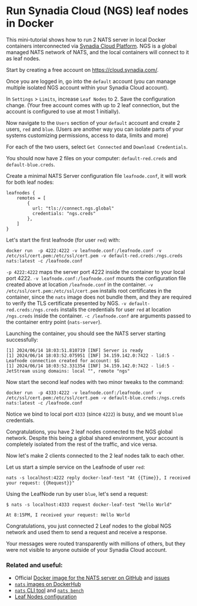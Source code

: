 # Run Synadia Cloud (NGS) leaf nodes in Docker

This mini-tutorial shows how to run 2 NATS server in local Docker containers interconnected via [Synadia Cloud Platform](https://cloud.synadia.com/).
NGS is a global managed NATS network of NATS, and the local containers will connect to it as leaf nodes.

Start by creating a free account on https://cloud.synadia.com/.

Once you are logged in, go into the `default` account (you can manage multiple isolated NGS account within your Synadia Cloud account).

In `Settings` > `Limits`, increase `Leaf Nodes` to 2. Save the configuration change.
(Your free account comes with up to 2 leaf connection, but the account is configured to use at most 1 initially).

Now navigate to the `Users` section of your `default` account and create 2 users, `red` and `blue`.
(Users are another way you can isolate parts of your systems customizing permissions, access to data, limits and more)

For each of the two users, select `Get Connected` and `Download Credentials`.

You should now have 2 files on your computer: `default-red.creds` and `default-blue.creds`.

Create a minimal NATS Server configuration file `leafnode.conf`, it will work for both leaf nodes:

```
leafnodes {
    remotes = [
        {
          url: "tls://connect.ngs.global"
          credentials: "ngs.creds"
        },
    ]
}
```

Let's start the first leafnode (for user `red`) with:

```shell
docker run  -p 4222:4222 -v leafnode.conf:/leafnode.conf -v /etc/ssl/cert.pem:/etc/ssl/cert.pem -v default-red.creds:/ngs.creds  nats:latest -c /leafnode.conf
```

`-p 4222:4222` maps the server port 4222 inside the container to your local port 4222.
`-v leafnode.conf:/leafnode.conf` mounts the configuration file created above at location `/leafnode.conf` in the container.
`-v /etc/ssl/cert.pem:/etc/ssl/cert.pem` installs root certificates in the container, since the `nats` image does not bundle them, and they are required to verify the TLS certificate presented by NGS.
`-v default-red.creds:/ngs.creds` installs the credentials for user `red` at location `/ngs.creds` inside the container.
`-c /leafnode.conf` are arguments passed to the container entry point (`nats-server`).

Launching the container, you should see the NATS server starting successfully:
```
[1] 2024/06/14 18:03:51.810719 [INF] Server is ready
[1] 2024/06/14 18:03:52.075951 [INF] 34.159.142.0:7422 - lid:5 - Leafnode connection created for account: $G
[1] 2024/06/14 18:03:52.331354 [INF] 34.159.142.0:7422 - lid:5 - JetStream using domains: local "", remote "ngs"
```

Now start the second leaf nodes with two minor tweaks to the command:
```
docker run  -p 4333:4222 -v leafnode.conf:/leafnode.conf -v /etc/ssl/cert.pem:/etc/ssl/cert.pem -v default-blue.creds:/ngs.creds  nats:latest -c /leafnode.conf
```

Notice we bind to local port `4333` (since `4222`) is busy, and we mount `blue` credentials.

Congratulations, you have 2 leaf nodes connected to the NGS global network.
Despite this being a global shared environment, your account is completely isolated from the rest of the traffic, and vice versa.

Now let's make 2 clients connected to the 2 leaf nodes talk to each other.

Let us start a simple service on the Leafnode of user `red`:
```shell
nats -s localhost:4222 reply docker-leaf-test "At {{Time}}, I received your request: {{Request}}"
```

Using the LeafNode run by user `blue`, let's send a request:
```shell
$ nats -s localhost:4333 request docker-leaf-test "Hello World"

At 8:15PM, I received your request: Hello World
```

Congratulations, you just connected 2 Leaf nodes to the global NGS network and used them to send a request and receive a response.

Your messages were routed transparently with millions of others, but they were not visible to anyone outside of your Synadia Cloud account.


### Related and useful:
 * Official [Docker image for the NATS server on GitHub](https://github.com/nats-io/nats-docker) and [issues](https://github.com/nats-io/nats-docker/issues)
 * [`nats` images on DockerHub](https://hub.docker.com/_/nats)
 * [`nats` CLI tool](/using-nats/nats-tools/nats\_cli/) and [`nats bench`](/using-nats/nats-tools/nats\_cli/natsbench)
 * [Leaf Nodes configuration](/running-a-nats-service/configuration/leafnodes)
